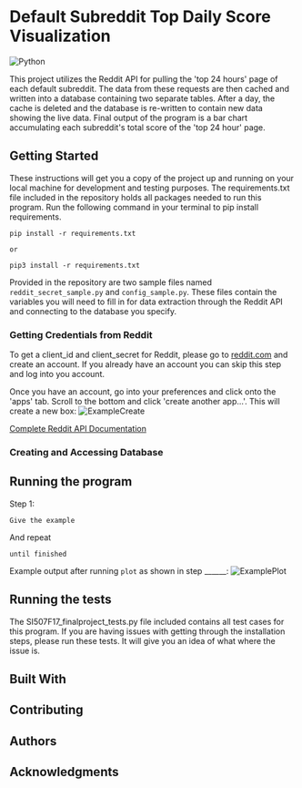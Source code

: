 # Default Subreddit Top Daily Score Visualization

![Python](https://img.shields.io/badge/python-v3.6-blue.svg)

This project utilizes the Reddit API for pulling the 'top 24 hours' page of each default subreddit.  The data from these requests are then cached and written into a database containing two separate tables.  After a day, the cache is deleted and the database is re-written to contain new data showing the live data.  Final output of the program is a bar chart accumulating each subreddit's total score of the 'top 24 hour' page.


## Getting Started

These instructions will get you a copy of the project up and running on your local machine for development and testing purposes. The requirements.txt file included in the repository holds all packages needed to run this program.  Run the following command in your terminal to pip install requirements.

```
pip install -r requirements.txt

or

pip3 install -r requirements.txt
```

Provided in the repository are two sample files named `reddit_secret_sample.py` and `config_sample.py`.  These files contain the variables you will need to fill in for data extraction through the Reddit API and connecting to the database you specify.

### Getting Credentials from Reddit

To get a client_id and client_secret for Reddit, please go to [reddit.com](https://www.reddit.com/) and create an account. If you already have an account you can skip this step and log into you account.

Once you have an account, go into your preferences and click onto the 'apps' tab.  Scroll to the bottom and click 'create another app...'.  This will create a new box:
![ExampleCreate](https://user-images.githubusercontent.com/20977403/34006157-5a8e252a-e0cb-11e7-8c47-25d6c83ab6a8.png)

[Complete Reddit API Documentation](https://www.reddit.com/dev/api/)

### Creating and Accessing Database



## Running the program
Step 1:


```
Give the example
```

And repeat

```
until finished
```

Example output after running `plot` as shown in step ______:
![ExamplePlot](https://user-images.githubusercontent.com/20977403/34006220-8f7d7dda-e0cb-11e7-8554-d726378acf04.png)

## Running the tests

The SI507F17_finalproject_tests.py file included contains all test cases for this program.  If you are having issues with getting through the installation steps, please run these tests.  It will give you an idea of what where the issue is.

## Built With


## Contributing


## Authors


## Acknowledgments
